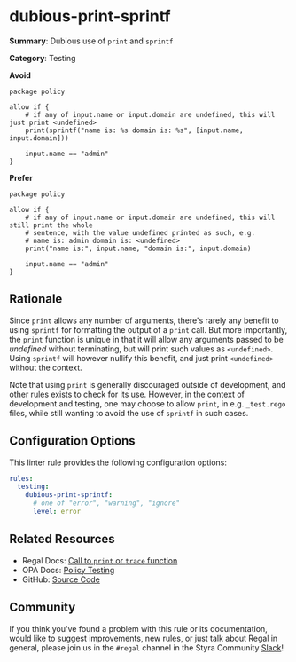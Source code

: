 # dubious-print-sprintf

**Summary**: Dubious use of `print` and `sprintf`

**Category**: Testing

**Avoid**
```rego
package policy

allow if {
    # if any of input.name or input.domain are undefined, this will just print <undefined>
    print(sprintf("name is: %s domain is: %s", [input.name, input.domain]))

    input.name == "admin"
}
```

**Prefer**
```rego
package policy

allow if {
    # if any of input.name or input.domain are undefined, this will still print the whole
    # sentence, with the value undefined printed as such, e.g.
    # name is: admin domain is: <undefined>
    print("name is:", input.name, "domain is:", input.domain)

    input.name == "admin"
}
```

## Rationale

Since `print` allows any number of arguments, there's rarely any benefit to using `sprintf` for formatting the output of
a `print` call. But more importantly, the `print` function is unique in that it will allow any arguments passed to be
*undefined* without terminating, but will print such values as `<undefined>`. Using `sprintf` will however nullify this
benefit, and just print `<undefined>` without the context.

Note that using `print` is generally discouraged outside of development, and other rules exists to check for its use.
However, in the context of development and testing, one may choose to allow `print`, in e.g. `_test.rego` files, while
still wanting to avoid the use of `sprintf` in such cases.

## Configuration Options

This linter rule provides the following configuration options:

```yaml
rules:
  testing:
    dubious-print-sprintf:
      # one of "error", "warning", "ignore"
      level: error
```

## Related Resources

- Regal Docs: [Call to `print` or `trace` function](https://docs.styra.com/regal/rules/testing/print-or-trace-call)
- OPA Docs: [Policy Testing](https://www.openpolicyagent.org/docs/policy-testing/)
- GitHub: [Source Code](https://github.com/open-policy-agent/regal/blob/main/bundle/regal/rules/testing/dubious-print-sprintf/dubious_print_sprintf.rego)

## Community

If you think you've found a problem with this rule or its documentation, would like to suggest improvements, new rules,
or just talk about Regal in general, please join us in the `#regal` channel in the Styra Community
[Slack](https://inviter.co/styra)!
